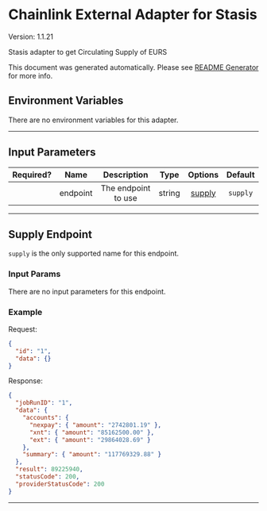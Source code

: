 # Chainlink External Adapter for Stasis

Version: 1.1.21

Stasis adapter to get Circulating Supply of EURS

This document was generated automatically. Please see [README Generator](../../scripts#readme-generator) for more info.

## Environment Variables

There are no environment variables for this adapter.

---

## Input Parameters

| Required? |   Name   |     Description     |  Type  |          Options           | Default  |
| :-------: | :------: | :-----------------: | :----: | :------------------------: | :------: |
|           | endpoint | The endpoint to use | string | [supply](#supply-endpoint) | `supply` |

---

## Supply Endpoint

`supply` is the only supported name for this endpoint.

### Input Params

There are no input parameters for this endpoint.

### Example

Request:

```json
{
  "id": "1",
  "data": {}
}
```

Response:

```json
{
  "jobRunID": "1",
  "data": {
    "accounts": {
      "nexpay": { "amount": "2742801.19" },
      "xnt": { "amount": "85162500.00" },
      "ext": { "amount": "29864028.69" }
    },
    "summary": { "amount": "117769329.88" }
  },
  "result": 89225940,
  "statusCode": 200,
  "providerStatusCode": 200
}
```

---
